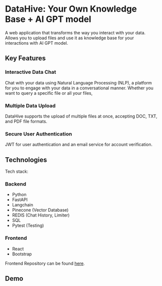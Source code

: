 # DataHive: Your Own Knowledge Base + AI GPT model

A web application that transforms the way you interact with your data. Allows you to upload files and use it as knowledge base for your interactions with AI GPT model.

## Key Features

### Interactive Data Chat
Chat with your data using Natural Language Processing (NLP), a platform for you to engage with your data in a conversational manner. Whether you want to query a specific file or  all your files, 

### Multiple Data Upload
DataHive supports the upload of multiple files at once, accepting DOC, TXT, and PDF file formats. 

### Secure User Authentication

 JWT for user authentication and an email service for account verification.

## Technologies

Tech stack:

### Backend

- Python
- FastAPI
- Langchain
- Pinecone (Vector Database)
- REDIS (Chat History, Limiter)
- SQL
- Pytest (Testing)

### Frontend

- React
- Bootstrap


Frontend Repository can be found [here](https://github.com/Macarena-Chang/DataHive-Frontend).



## Demo

